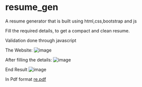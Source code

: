 # resume_gen
A  resume generator that is built using html,css,bootstrap and js

Fill the required details, to get a compact and clean resume.

Validation done through javascript

The Website:
![image](https://github.com/AKS-02/resume_gen/assets/131588303/0effaf94-75ba-47ca-8805-5ff1daab023e)

After filling the details:
![image](https://github.com/AKS-02/resume_gen/assets/131588303/088d2bfe-4d06-4796-b791-8711be0ccef5)

End Result
![image](https://github.com/AKS-02/resume_gen/assets/131588303/49c3977b-2a2a-4f9a-957f-600e9a3a9e85)

In Pdf format
[re.pdf](https://github.com/AKS-02/resume_gen/files/12343776/re.pdf)
